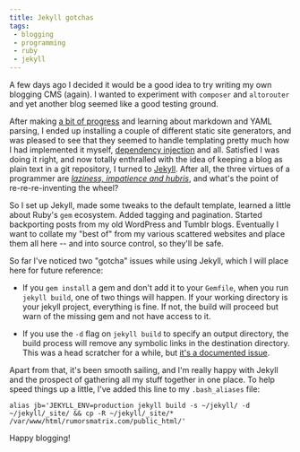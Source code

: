 ```yaml
---
title: Jekyll gotchas
tags:
 - blogging
 - programming
 - ruby
 - jekyll
---
```


A few days ago I decided it would be a good idea to try writing my own blogging CMS (again). I wanted to experiment with `composer` and `altorouter` and yet another blog seemed like a good testing ground. 

After making [a bit of progress]() and learning about markdown and YAML parsing, I ended up installing a couple of different static site generators, and was pleased to see that they seemed to handle templating pretty much how I had implemented it myself, [dependency injection](https://phptherightway.com/#dependency_injection) and all. Satisfied I was doing it right, and now totally enthralled with the idea of keeping a blog as plain text in a git repository, I turned to [Jekyll](https://github.com/jekyll/jekyll). After all, the three virtues of a programmer are [*laziness, impatience and hubris*](http://wiki.c2.com/?LazinessImpatienceHubris), and what's the point of re-re-re-inventing the wheel?

So I set up Jekyll, made some tweaks to the default template, learned a little about Ruby's `gem` ecosystem. Added tagging and pagination. Started backporting posts from my old WordPress and Tumblr blogs. Eventually I want to collate my "best of" from my various scattered websites and place them all here -- and into source control, so they'll be safe.

So far I've noticed two "gotcha" issues while using Jekyll, which I will place here for future reference:

- If you `gem install` a gem and don't add it to your `Gemfile`, when you run `jekyll build`, one of two things will happen. If your working directory is your jekyll project, everything is fine. If not, the build will proceed but warn of the missing gem and not have access to it. 

- If you use the `-d` flag on `jekyll build` to specify an output directory, the build process will remove any symbolic links in the destination directory. This was a head scratcher for a while, but [it's a documented issue](https://github.com/jekyll/jekyll/issues/3095). 

Apart from that, it's been smooth sailing, and I'm really happy with Jekyll and the prospect of gathering all my stuff together in one place. To help speed things up a little, I've added this line to my `.bash_aliases` file:

```
alias jb='JEKYLL_ENV=production jekyll build -s ~/jekyll/ -d ~/jekyll/_site/ && cp -R ~/jekyll/_site/* /var/www/html/rumorsmatrix.com/public_html/'
```

Happy blogging!


